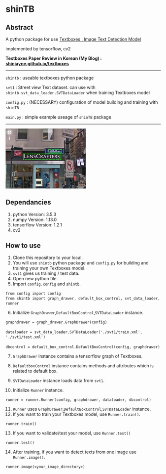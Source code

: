 # shinTB

## Abstract

A python package for use [Textboxes : Image Text Detection Model](https://arxiv.org/abs/1611.06779)

implemented by tensorflow, cv2

**Textboxes Paper Review in Korean  (My Blog) : [shinjayne.github.io/textboxes](https://shinjayne.github.io/deeplearning/2017/07/21/text-boxes-paper-review-1.html)**

<hr/>

`shintb` : useable textboxes python package

`svt1` : Street view Text dataset. can use with `shintb.svt_data_loader.SVTDataLoader` when training Textboxes model

`config.py` : (NECESSARY) configuration of model building and training with `shinTB`

`main.py` : simple example useage of `shinTB` package

<hr/>

![svtexample](svtexample.jpeg)

## Dependancies

1. python Version: 3.5.3
2. numpy Version: 1.13.0
3. tensorflow Version: 1.2.1
4. cv2

## How to use

1. Clone this repository to your local.
2. You will use `shintb` python package and `config.py` for building and training your own Textboxes model.
3. `svt1` gives us training / test data.
4. Open new python file.
5. Import `config.config` and `shintb`.
```
from config import config
from shintb import graph_drawer, default_box_control, svt_data_loader, runner
```
6. Initialize `GraphDrawer`,`DefaultBoxControl`,`SVTDataLoader` instance.
 ```
 graphdrawer = graph_drawer.GraphDrawer(config)

 dataloader = svt_data_loader.SVTDataLoader('./svt1/train.xml', './svt1/test.xml')

 dbcontrol = default_box_control.DefaultBoxControl(config, graphdrawer)
 ```
7. `GraphDrawer` instance contains a tensorflow graph of Textboxes.
8.  `DefaultboxControl` instance contains methods and attributes which is related to default box.
9. `SVTDataLoader` instance loads data from `svt1`.

10. Initialize `Runner` instance.
```
runner = runner.Runner(config, graphdrawer, dataloader, dbcontrol)
```
11. `Runner` uses `GraphDrawer`,`DefaultBoxControl`,`SVTDataLoader` instance.
12. If you want to train your Textboxes model, use `Runner.train()`.
```
runner.train()
```
13. If you want to validate/test your model, use `Runner.test()`
```.
runner.test()
```
14. After training, if you want to detect texts from one image use `Runner.image()`.
```
runner.image(<your_image_directory>)
```
